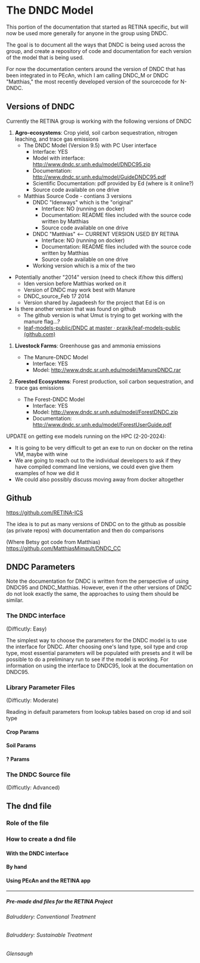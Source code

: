 # The DNDC Model

This portion of the documentation that started as RETINA specific, but will now be used more generally for anyone in the group using DNDC. 

The goal is to document all the ways that DNDC is being used across the group, and create a repository of code and documentation for each version of the model that is being used. 

For now the documentation centers around the version of DNDC that has been integrated in to PEcAn, which I am calling DNDC_M or DNDC "Matthias," the most recently developed version of the sourcecode for N-DNDC. 

## Versions of DNDC

Currently the RETINA group is working with the following versions of DNDC


1) **Agro-ecosystems**: Crop yield, soil carbon sequestration, nitrogen leaching, and trace gas emissions
   - The DNDC Model (Version 9.5) with PC User interface 
     - Interface: YES
     - Model with interface: http://www.dndc.sr.unh.edu/model/DNDC95.zip
     - Documentation: http://www.dndc.sr.unh.edu/model/GuideDNDC95.pdf
     - Scientific Documentation: pdf provided by Ed (where is it online?)
     - Source code available on one drive
   - Matthias Source Code - contians 3 versions 
      - DNDC "Idenways" which is the "original"
        - Interface: NO (running on docker)
        - Documentation: README files included with the source code written by Matthias
        - Source code available on one drive
      - DNDC "Matthias" <-- CURRENT VERSION USED BY RETINA
        - Interface: NO (running on docker)
        - Documentation: README files included with the source code written by Matthias
        - Source code available on one drive
      - Working version which is a mix of the two 
 - Potentially another "2014" version (need to check if/how this differs)
	  - Iden version before Matthias worked on it
	  - Version of DNDC may work best with Manure
	  - DNDC_source_Feb 17 2014
	  - Version shared by Jagadeesh for the project that Ed is on
  - Is there another version that was found on github
	  - The github version is what Umut is trying to get working with the manure flag...?
	  - [leaf-models-public/DNDC at master · praxik/leaf-models-public (github.com)](https://github.com/praxik/leaf-models-public/tree/master/DNDC)
	  
1) **Livestock Farms**: Greenhouse gas and ammonia emissions 
   - The Manure-DNDC Model 
     - Interface: YES
     - Model: http://www.dndc.sr.unh.edu/model/ManureDNDC.rar

2) **Forested Ecosystems**: Forest production, soil carbon sequestration, and trace gas emissions 
   - The Forest-DNDC Model 
     - Interface: YES
     - Model: http://www.dndc.sr.unh.edu/model/ForestDNDC.zip
     - Documentation: http://www.dndc.sr.unh.edu/model/ForestUserGuide.pdf

UPDATE on getting exe models running on the HPC (2-20-2024):
- It is going to be very difficult to get an exe to run on docker on the retina VM, maybe with wine
- We are going to reach out to the individual developers to ask if they have compiled command line versions, we could even give them examples of how we did it
- We could also possibly discuss moving away from docker altogether
## Github

https://github.com/RETINA-ICS

The idea is to put as many versions of DNDC on to the github as possible (as private repos) 
with documentation
and then do comparisons 


(Where Betsy got code from Matthias)
https://github.com/MatthiasMimault/DNDC_CC 

## DNDC Parameters

Note the documentation for DNDC is written from the perspective of using DNDC95 and DNDC_Matthias. However, even if the other versions of DNDC do not look exactly the same, the approaches to using them should be similar. 

### The DNDC interface 
(Difficutly: Easy)

The simplest way to choose the parameters for the DNDC model is to use the interface for DNDC. After choosing one's land type, soil type and crop type, most essential parameters will be populated with presets and it will be possible to do a preliminary run to see if the model is working. For information on using the interface to DNDC95, look at the documentation on DNDC95. 

### Library Parameter Files 
(Difficutly: Moderate)

Reading in default parameters from lookup tables based on crop id and soil type
#### Crop Params

#### Soil Params

#### ? Params


### The DNDC Source file 
(Difficutly: Advanced)






## The dnd file




### Role of the file

### How to create a dnd file

#### With the DNDC interface

#### By hand 

#### Using PEcAn and the RETINA app

---------------


##### Pre-made dnd files for the RETINA Project

###### Balruddery: Conventional Treatment
###### Balruddery: Sustainable Treatment

###### Glensaugh
